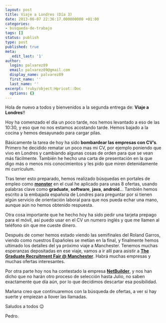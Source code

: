 ```yaml
---
layout: post
title: Viaje a Londres (Día 3)
date: 2013-06-07 22:36:17.000000000 +01:00
categories:
- busqueda-de-trabajo
tags: []
status: publish
type: post
published: true
meta:
  _edit_last: '1'
author:
  login: palvarez89
  email: palvarez89@gmail.com
  display_name: palvarez89
  first_name: ''
  last_name: ''
excerpt: !ruby/object:Hpricot::Doc
  options: {}
---
```

Hola de nuevo a todos y bienvenidos a la segunda entrega de: **Viaje a Londres**!!

Hoy ha comenzado el día un poco tarde, nos hemos levantado a eso de las 10:30,
y eso que no nos estamos acostando tarde. Hemos bajado a la cocina y hemos
desayunado para cargar pilas.

Básicamente la tarea de hoy ha sido **bombardear las empresas con CV&#8217;s**.
Primero he decidido rematar un poco mas mi CV, por ejemplo poniendo que vivo en
Londres y cambiando algunas cosas de orden para que se vean más fácilmente.
También he hecho una carta de presentación en la que digo más o menos mis
conocimientos y les pido que miren detenidamente mi currículum.

Tras tener esto preparado, hemos realizado búsquedas en portales de empleo como
**[monster][1]** en el cual he aplicado para unas 8 ofertas, usando palabras
clave como **graduate**, **software**, **java**, **android**&#8230; También
hemos escrito a la embajada española de Londres para preguntar por si tienen
algún servicio de orientación laboral para que nos pueda echar una mano, aunque
aún no hemos obtenido respuesta.

Otra cosa importante que he hecho hoy ha sido pedir una tarjeta prepago para el
móvil, así puedo usar en el CV un numero inglés y que me llamen al teléfono sin
que me cueste dinero.

Después de comer hemos estado viendo las semifinales del Roland Garros, viendo
como nuestros Españoles se metían en la final, y finalmente hemos ultimado los
detalles del ya próximo viaje a Manchester. Tenemos muchas esperanzas
depositadas en ese viaje, vamos a ir allí para asistir a **[The Graduate
Recruitment Fair @ Manchester][2]**. Habrá muchas empresas y muchas ofertas
interesantes.

Por otra parte hoy nos ha contestado la empresa **[NetBuilder][3]**, y nos han
dicho que no harán otro proceso de selección hasta Julio, no saben exactamente
que día aún, por lo que decidimos descartar esa posibilidad.

Mañana creo que continuaremos con la búsqueda de ofertas, a ver si hay suerte y
empiezan a llover las llamadas.

Saludos a todos 😉

Pedro.

 [1]: http://inicio.monster.es/home/
 [2]: http://www.careers.manchester.ac.uk/students/events/graduaterecruitmentfair/
 [3]: http://www.netbuilder.com/
